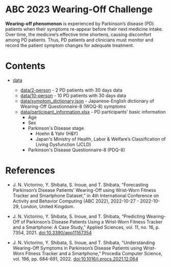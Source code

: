 # ABC 2023 Wearing-Off Challenge

**Wearing-off phenomenon** is experienced by Parkinson’s disease (PD) patients when their symptoms re-appear before their next medicine intake. Over time, the medicine’s effective time shortens, causing discomfort among PD patients. Thus, PD patients and clinicians must monitor and record the patient symptom changes for adequate treatment.

# Contents

* [data](https://github.com/sozo-lab/abc2023-wearingoffchallenge/tree/main/data)

  * [data/2-person](https://github.com/sozo-lab/abc2023-wearingoffchallenge/tree/main/data/2-person) - 2 PD patients with 30 days data
  * [data/10-person](https://github.com/sozo-lab/abc2023-wearingoffchallenge/tree/main/data/10-person) - 10 PD patients with 30 days data
  * [data/symptom_dictionary.json](https://github.com/sozo-lab/abc2023-wearingoffchallenge/tree/main/data/symptom_dictionary.json) - Japanese-English dictionary of Wearing-Off Questionnaire-8 (WOQ-8) symptoms
  * [data/participant_information.xlsx](https://github.com/sozo-lab/abc2023-wearingoffchallenge/tree/main/data/participant_information.xlsx) - PD participants' basic information
    * Age
    * Sex
    * Parkinson's Disease stage
      * Hoehn & Yahr (H&Y)
      * Japan's Ministry of Health, Labor & Welfare’s Classification of Living Dysfunction (JCLD)
    * Parkinson's Disease Questionnaire-8 (PDQ-8)

# References
* J. N. Victorino, Y. Shibata, S. Inoue, and T. Shibata, “Forecasting Parkinson’s Disease Patients’ Wearing-Off using Wrist-Worn Fitness Tracker and Smartphone Dataset,” in 4th International Conference on Activity and Behavior Computing (ABC 2022), 2022-10-27 - 2022-10-29, London, United Kingdom.

* J. N. Victorino, Y. Shibata, S. Inoue, and T. Shibata, “Predicting Wearing-Off of Parkinson’s Disease Patients Using a Wrist-Worn Fitness Tracker and a Smartphone: A Case Study,” Applied Sciences, vol. 11, no. 16, p. 7354, 2021. [doi:10.3390/app11167354](https://doi.org/10.3390/app11167354)

* J. N. Victorino, Y. Shibata, S. Inoue, and T. Shibata, “Understanding Wearing-Off Symptoms in Parkinson’s Disease Patients using Wrist-Worn Fitness Tracker and a Smartphone,” Procedia Computer Science, vol. 196, pp. 684-691, 2022. [doi:10.1016/j.procs.2021.12.064](https://doi.org/10.1016/j.procs.2021.12.064)
